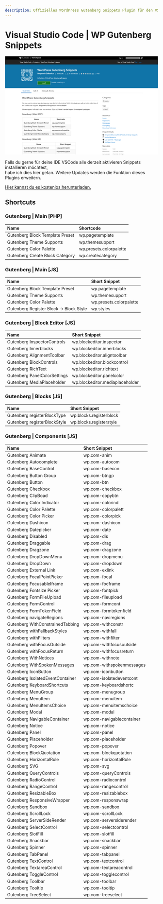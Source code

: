 ```yaml
---
description: Offizielles WordPress Gutenberg Snippets Plugin für den VSCode Editor
---
```


# Visual Studio Code \| WP Gutenberg Snippets

![](../.gitbook/assets/bildschirmfoto-2019-09-03-um-12.00.11.png)

Falls du gerne für deine IDE VSCode alle derzeit aktivieren Snippets installieren möchtest,  
habe ich dies hier getan. Weitere Updates werden die Funktion dieses Plugins erweitern.

[Hier kannst du es kostenlos herunterladen. ](https://marketplace.visualstudio.com/items?itemName=BenjaminZekavica.wordpress-gutenberg-snippets)

## Shortcuts

### Gutenberg \| Main \[PHP\]

| Name | Shortcode |
| :--- | :--- |
| Gutenberg Block Template Preset | wp.pagetemplate |
| Gutenberg Theme Supports | wp.themesupport |
| Gutenberg Color Palette | wp.presets.colorpalette |
| Gutenberg Create Block Category | wp.createcategory |

### Gutenberg \| Main \[JS\]

| Name | Short Snippet |
| :--- | :--- |
| Gutenberg Block Template Preset | wp.pagetemplate |
| Gutenberg Theme Supports | wp.themesupport |
| Gutenberg Color Palette | wp.presets.colorpalette |
| Gutenberg Register Block -&gt; Block Style | wp.styles |

### Gutenberg \|  Block Editor \[JS\]

| Name | Short Snippet |
| :--- | :--- |
| Gutenberg InspectorControls | wp.blockeditor.inspector |
| Gutenberg Innerblocks | wp.blockeditor.innerblocks |
| Gutenberg AlignmentToolbar | wp.blockeditor.aligntoolbar |
| Gutenberg BlockControls | wp.blockeditor.blockcontrol |
| Gutenberg RichText | wp.blockeditor.richtext |
| Gutenberg PanelColorSettings | wp.blockeditor.panelcolor |
| Gutenberg MediaPlaceholder | wp.blockeditor.mediaplaceholder |

### Gutenberg \|  Blocks \[JS\]

| Name | Short Snippet |
| :--- | :--- |
| Gutenberg registerBlockType | wp.blocks.registerblock |
| Gutenberg registerBlockStyle | wp.blocks.registerstyle |

### Gutenberg \|  Components  \[JS\]

| Name | Short Snippet |
| :--- | :--- |
| Gutenberg Animate | wp.com-anim |
| Gutenberg Autocomplete | wp.com-autocom |
| Gutenberg BaseControl | wp.com-basecon |
| Gutenberg Button Group | wp.com-btngp |
| Gutenberg Button | wp.com-btn |
| Gutenberg Checkbox | wp.com-checkbox |
| Gutenberg ClipBoad | wp.com-copybtn |
| Gutenberg Color Indicator | wp.com-colorind |
| Gutenberg Color Palette | wp.com-colorpalett |
| Gutenberg Color Picker | wp.com-colorpick |
| Gutenberg Dashicon | wp.com-dashicon |
| Gutenberg Datepicker | wp.com-date |
| Gutenberg Disabled | wp.com-dis |
| Gutenberg Draggable | wp.com-drag |
| Gutenberg Dragzone | wp.com-dragzone |
| Gutenberg DropDownMenu | wp.com-dropmenu |
| Gutenberg DropDown | wp.com-dropdown |
| Gutenberg External Link | wp.com-exlink |
| Gutenberg FocalPointPicker | wp.com-focal |
| Gutenberg FocusableIframe | wp.com-focframe |
| Gutenberg Fontsize Picker | wp.com-fontpick |
| Gutenberg FormFileUpload | wp.com-fileupload |
| Gutenberg FormControl | wp.com-formcont |
| Gutenberg FormTokenField | wp.com-formtokenfield |
| Gutenberg navigateRegions | wp.com-naviregions |
| Gutenberg WithConstrainedTabbing | wp.com-withconstr |
| Gutenberg withFallbackStyles | wp.com-withfall |
| Gutenberg withFilters | wp.com-withfilter |
| Gutenberg withFocusOutside | wp.com-withfocusoutside |
| Gutenberg withFocusReturn | wp.com-withfocusreturn |
| Gutenberg WithNotices | wp.com-withnote |
| Gutenberg WithSpokenMessages | wp.com-withspokenmessages |
| Gutenberg IconButton | wp.com-iconbutton |
| Gutenberg IsolatedEventContainer | wp.com-isolatedeventcont |
| Gutenberg KeyboardShortcuts | wp.com-keyboardshortc |
| Gutenberg MenuGroup | wp.com-menugroup |
| Gutenberg MenuItem | wp.com-menuitem |
| Gutenberg MenuItemsChoice | wp.com-menuitemschoice |
| Gutenberg Modal | wp.com-modal |
| Gutenberg NavigableContainer | wp.com-navigablecontainer |
| Gutenberg Notice | wp.com-notice |
| Gutenberg Panel | wp.com-panel |
| Gutenberg Placeholder | wp.com-placeholder |
| Gutenberg Popover | wp.com-popover |
| Gutenberg BlockQuotation | wp.com-blockquotation |
| Gutenberg HorizontalRule | wp.com-horizontalRule |
| Gutenberg SVG | wp.com-svg |
| Gutenberg QueryControls | wp.com-queryControls |
| Gutenberg RadioControl | wp.com-radiocontrol |
| Gutenberg RangeControl | wp.com-rangecontrol |
| Gutenberg ResizableBox | wp.com-resizablebox |
| Gutenberg ResponsiveWrapper | wp.com-responswrap |
| Gutenberg Sandbox | wp.com-sandbox |
| Gutenberg ScrollLock | wp.com-scrollLock |
| Gutenberg ServerSideRender | wp.com-serversiderender |
| Gutenberg SelectControl | wp.com-selectcontrol |
| Gutenberg SlotFill | wp.com-slotfill |
| Gutenberg Snackbar | wp.com-snackbar |
| Gutenberg Spinner | wp.com-spinner |
| Gutenberg TabPanel | wp.com-tabpanel |
| Gutenberg TextControl | wp.com-textcontrol |
| Gutenberg TextareaControl | wp.com-textareacontrol |
| Gutenberg ToggleControl | wp.com-togglecontrol |
| Gutenberg Toolbar | wp.com-toolbar |
| Gutenberg Tooltip | wp.com-tooltip |
| Gutenberg TreeSelect | wp.com-treeselect |

